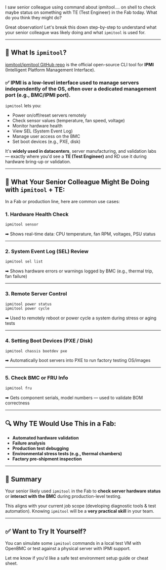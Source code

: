 I saw senior colleague using command about ipmitool.... on shell to check maybe status on something with TE (Test Engineer) in the Fab today. What do you think they might do?

Great observation! Let's break this down step-by-step to understand what your senior colleague was likely doing and what `ipmitool` is used for.

---

## 🔧 What Is `ipmitool`?

[ipmitool/ipmitool GitHub repo](https://github.com/ipmitool/ipmitool) is the official open-source CLI tool for **IPMI** (Intelligent Platform Management Interface).

### ✅ **IPMI is a low-level interface** used to manage servers **independently of the OS**, often over a dedicated management port (e.g., BMC/IPMI port).

`ipmitool` lets you:

* Power on/off/reset servers remotely
* Check sensor values (temperature, fan speed, voltage)
* Monitor hardware health
* View SEL (System Event Log)
* Manage user access on the BMC
* Set boot devices (e.g., PXE, disk)

It's **widely used in datacenters**, server manufacturing, and validation labs — exactly where you'd see a **TE (Test Engineer)** and RD use it during hardware bring-up or validation.

---

## 🧪 What Your Senior Colleague Might Be Doing with `ipmitool` + TE:

In a Fab or production line, here are common use cases:

### 1. **Hardware Health Check**

```bash
ipmitool sensor
```

➡ Shows real-time data: CPU temperature, fan RPM, voltages, PSU status

---

### 2. **System Event Log (SEL) Review**

```bash
ipmitool sel list
```

➡ Shows hardware errors or warnings logged by BMC (e.g., thermal trip, fan failure)

---

### 3. **Remote Server Control**

```bash
ipmitool power status
ipmitool power cycle
```

➡ Used to remotely reboot or power cycle a system during stress or aging tests

---

### 4. **Setting Boot Devices (PXE / Disk)**

```bash
ipmitool chassis bootdev pxe
```

➡ Automatically boot servers into PXE to run factory testing OS/images

---

### 5. **Check BMC or FRU Info**

```bash
ipmitool fru
```

➡ Gets component serials, model numbers — used to validate BOM correctness

---

## 🔍 Why TE Would Use This in a Fab:

* **Automated hardware validation**
* **Failure analysis**
* **Production test debugging**
* **Environmental stress tests (e.g., thermal chambers)**
* **Factory pre-shipment inspection**

---

## 🧠 Summary

Your senior likely used `ipmitool` in the Fab to **check server hardware status** or **interact with the BMC** during production-level testing.

This aligns with your current job scope (developing diagnostic tools & test automation). Knowing `ipmitool` will be a **very practical skill** in your team.

---

## ✅ Want to Try It Yourself?

You can simulate some `ipmitool` commands in a local test VM with OpenBMC or test against a physical server with IPMI support.

Let me know if you'd like a safe test environment setup guide or cheat sheet.
